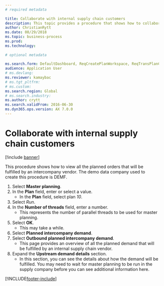 ```yaml
--- 
# required metadata 
 
title: Collaborate with internal supply chain customers
description: This topic provides a procedure that shows how to collaborate with internal supply chain customers. 
author: ChristianRytt
ms.date: 08/29/2018
ms.topic: business-process 
ms.prod:  
ms.technology:  
 
# optional metadata 
 
ms.search.form: DefaultDashboard, ReqCreatePlanWorkspace, ReqTransPlanCard, ReqOutboundIntercompanyDemand   
audience: Application User 
# ms.devlang:  
ms.reviewer: kamaybac
# ms.tgt_pltfrm:  
# ms.custom:  
ms.search.region: Global
# ms.search.industry: 
ms.author: crytt
ms.search.validFrom: 2016-06-30 
ms.dyn365.ops.version: AX 7.0.0 
---
```

# Collaborate with internal supply chain customers

[!include [banner](../../includes/banner.md)]

This procedure shows how to view all the planned orders that will be fulfilled by an intercompany vendor. The demo data company used to create this procedure is DEMF.

1. Select **Master planning**.
2. In the **Plan** field, enter or select a value.
    * In the **Plan** field, select plan *10*.  
3. Select *Run*.
4. In the **Number of threads** field, enter a number.
    * This represents the number of parallel threads to be used for master planning.  
5. Select **OK**.
    * This may take a while.  
6. Select **Planned intercompany demand**.
7. Select **Outbound planned intercompany demand**.
    * This page provides an overview of all the planned demand that will be fulfilled by an internal supply chain vendor.  
8. Expand the **Upstream demand details** section.
    * In this section, you can see the details about how the demand will be fulfilled. You may need to wait for master planning to be run in the supply company before you can see additional information here.  

[!INCLUDE[footer-include](../../../includes/footer-banner.md)]
